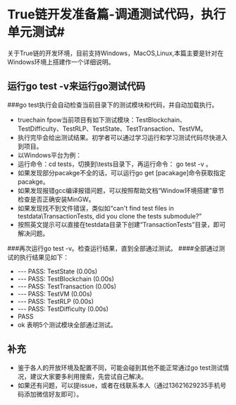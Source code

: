 # True链开发准备篇-调通测试代码，执行单元测试#
关于True链的开发环境，目前支持Windows，MacOS,Linux,本篇主要是针对在Windows环境上搭建作一个详细说明。

## 运行go test -v来运行go测试代码 ##
###go test执行会自动检查当前目录下的测试模块和代码，并自动加载执行。
* truechain fpow当前项目有如下测试模块：TestBlockchain、TestDifficulty、TestRLP、TestState、TestTransaction、TestVM。
* 执行完毕会给出测试结果。初学者可以通过学习运行和学习测试代码尽快进入到项目。
* 以Windows平台为例：
* 运行命令：cd tests，切换到\tests目录下，再运行命令： go test -v 。
* 如果发现部分pacakge不全的话，可以运行go get [pacakage]命令获取指定pacakge。
* 如果发现报错gcc编译报错问题，可以按照帮助文档“Window环境搭建”章节检查是否正确安装MinGW。
* 如果发现找不到文件错误，类似如“can't find test files in testdata\TransactionTests, did you clone the tests submodule?”
* 按照英文提示可以直接在testdata目录下创建“TransactionTests”目录，即可解决问题。

###再次运行go test -v。检查运行结果，直到全部通过测试。
####全部通过测试的执行结果见如下：
* --- PASS: TestState (0.00s)
* --- PASS: TestBlockchain (0.00s)
* --- PASS: TestTransaction (0.00s)
* --- PASS: TestVM (0.00s)
* --- PASS: TestRLP (0.00s)
* --- PASS: TestDifficulty (0.00s)
* PASS
* ok  表明5个测试模块全部通过测试。
## 补充 ###
* 鉴于各人的开放环境及配置不同，可能会碰到其他不能正常通过go test测试情况，建议大家要多利用搜索，先尝试自己解决。
* 如果还有问题，可以提issue，或者在线联系本人（通过13621629235手机号码添加微信好友即可）。
